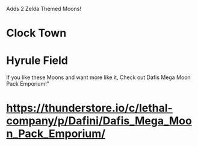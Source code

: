 Adds 2 Zelda Themed Moons!
# Clock Town
# Hyrule Field
If you like these Moons and want more like it, Check out Dafis Mega Moon Pack Emporium!"
# https://thunderstore.io/c/lethal-company/p/Dafini/Dafis_Mega_Moon_Pack_Emporium/
